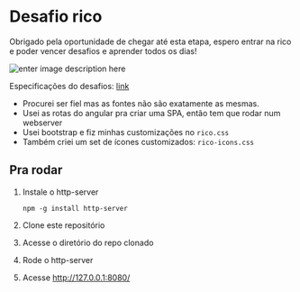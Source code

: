 # Desafio rico

Obrigado pela oportunidade de chegar até esta etapa, espero entrar na rico e poder vencer desafios e aprender todos os dias!

![enter image description here](http://cdn.meme.am/instances/500x/64760087.jpg)

Especificações do desafios: [link](https://gist.github.com/MarcosRava/f6c61ba6754bbe979054#simulador-de-investimentos "Simulador de investimentos")

- Procurei ser fiel mas as fontes não são exatamente as mesmas.
- Usei as rotas do angular pra criar uma SPA, então tem que rodar num webserver
- Usei bootstrap e fiz minhas customizações no `rico.css`
- Também criei um set de ícones customizados: `rico-icons.css`

## Pra rodar

1. Instale o http-server

    `npm -g install http-server`

2. Clone este repositório
3. Acesse o diretório do repo clonado

4. Rode o http-server

5. Acesse http://127.0.0.1:8080/

